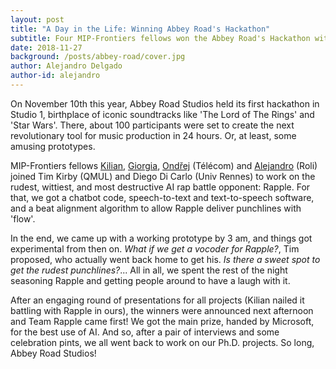 ```yaml
---
layout: post
title: "A Day in the Life: Winning Abbey Road's Hackathon"
subtitle: Four MIP-Frontiers fellows won the Abbey Road's Hackathon with the Rapple - virtual rap-battle opponent.
date: 2018-11-27
background: /posts/abbey-road/cover.jpg
author: Alejandro Delgado
author-id: alejandro
---
```


On November 10th this year, Abbey Road Studios held its first hackathon in Studio 1, birthplace of iconic soundtracks like 'The Lord of The Rings' and 'Star Wars'. There, about 100 participants were set to create the next revolutionary tool for music production in 24 hours. Or, at least, some amusing prototypes.

MIP-Frontiers fellows [Kilian](/people#kilian), [Giorgia](/people#giorgia), [Ondřej](/people#ondrej) (Télécom) and [Alejandro](/people#alejandro) (Roli) joined Tim Kirby (QMUL) and Diego Di Carlo (Univ Rennes) to work on the rudest, wittiest, and most destructive AI rap battle opponent: Rapple. For that, we got a chatbot code, speech-to-text and text-to-speech software, and a beat alignment algorithm to allow Rapple deliver punchlines with 'flow'.

In the end, we came up with a working prototype by 3 am, and things got experimental from then on. *What if we get a vocoder for Rapple?*, Tim proposed, who actually went back home to get his. *Is there a sweet spot to get the rudest punchlines?*... All in all, we spent the rest of the night seasoning Rapple and getting people around to have a laugh with it.

After an engaging round of presentations for all projects (Kilian nailed it battling with Rapple in ours), the winners were announced next afternoon and Team Rapple came first! We got the main prize, handed by Microsoft, for the best use of AI. And so, after a pair of interviews and some celebration pints, we all went back to work on our Ph.D. projects. So long, Abbey Road Studios!

